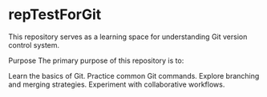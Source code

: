 # repTestForGit

This repository serves as a learning space for understanding Git version control system.

Purpose
The primary purpose of this repository is to:

Learn the basics of Git.
Practice common Git commands.
Explore branching and merging strategies.
Experiment with collaborative workflows.